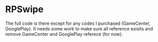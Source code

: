 # RPSwipe
The full code is there except for any codes I purchased (GameCenter, GooglePlay). It needs some work to make sure all reference exisits and remove GameCenter and GooglePlay referece (for now).

